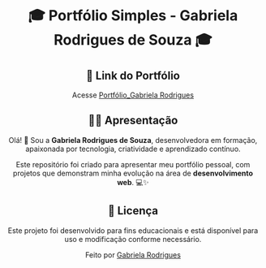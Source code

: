 <div align="center">
  <h1> 🎓 Portfólio Simples - Gabriela Rodrigues de Souza 🎓</h1>
</div>

<div align="center">
  <h2>📎 Link do Portfólio</h2>
  
  Acesse [Portfólio_Gabriela Rodrigues](https://gabriela-agbl.github.io/Portfolio/)
</div>

<div align="center">
  <h2>👩‍🎓 Apresentação</h2>
  Olá! 👋 Sou a <b>Gabriela Rodrigues de Souza</b>, desenvolvedora em formação, apaixonada por tecnologia, criatividade e aprendizado contínuo.

  Este repositório foi criado para apresentar meu portfólio pessoal, com projetos que demonstram minha evolução na área de <b>desenvolvimento web</b>. 💻✨
</div>

<div align="center">
  <h2>📜 Licença</h2>
  Este projeto foi desenvolvido para fins educacionais e está disponível para uso e modificação conforme necessário.

  Feito por [Gabriela Rodrigues](https://github.com/gabriela-agbl)
</div>
